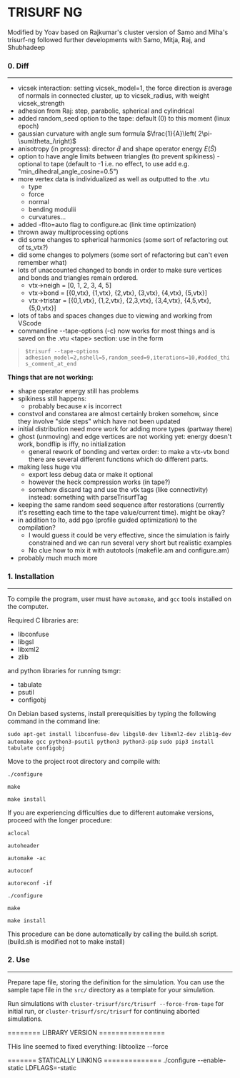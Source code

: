 TRISURF NG
==========
Modified by Yoav based on Rajkumar's cluster version of Samo and Miha's trisurf-ng followed further developments with Samo, Mitja, Raj, and Shubhadeep

### 0. Diff
--------------
- vicsek interaction: setting vicsek_model=1, the force direction is average of normals in connected cluster, up to vicsek_radius, with weight vicsek_strength
- adhesion from Raj: step, parabolic, spherical and cylindrical
- added random_seed option to the tape: default (0) to this moment (linux epoch)
- gaussian curvature with angle sum formula $\frac{1}{A}\left( 2\pi-\sum\theta_i\right)$
- anisotropy (in progress): director $\hat{d}$ and shape operator energy $E(\hat{S})$
- option to have angle limits between triangles (to prevent spikiness) - optional to tape (default to -1 i.e. no effect, to use add e.g. "min_dihedral_angle_cosine=0.5")
- more vertex data is individualized as well as outputted to the .vtu 
    - type
    - force
    - normal
    - bending modulii
    - curvatures...
- added -flto=auto flag to configure.ac (link time optimization)
- thrown away multiprocessing options
- did some changes to spherical harmonics (some sort of refactoring out of ts_vtx?)
- did some changes to polymers (some sort of refactoring but can't even remember what)
- lots of unaccounted changed to bonds in order to make sure vertices and bonds and triangles remain ordered.  
    - vtx->neigh = [0, 1, 2, 3, 4, 5]  
    - vtx->bond = [{0,vtx}, {1,vtx}, {2,vtx}, {3,vtx}, {4,vtx}, {5,vtx}]  
    - vtx->tristar = [{0,1,vtx}, {1,2,vtx}, {2,3,vtx}, {3,4,vtx}, {4,5,vtx}, {5,0,vtx}]  
- lots of tabs and spaces changes due to viewing and working from VScode
- commandline --tape-options (-c) now works for most things and is saved on the .vtu \<tape\> section: use in the form
> ```$trisurf --tape-options adhesion_model=2,nshell=5,random_seed=9,iterations=10,#added_this_comment_at_end```

**Things that are not working:**
- shape operator energy still has problems  
- spikiness still happens:  
    - probably because $\kappa$ is incorrect
- constvol and constarea are almost certainly broken somehow, since they involve "side steps" which have not been updated
- initial distribution need more work for adding more types (partway there)  
- ghost (unmoving) and edge vertices are not working yet: energy doesn't work, bondflip is iffy, no initialization  
    - general rework of bonding and vertex order: to make a vtx-vtx bond there are several different functions which do different parts.
- making less huge vtu  
    - export less debug data or make it optional
    - however the heck compression works (in tape?)
    - somehow discard <trisurf> tag and use the vtk tags (like connectivity) instead: something with parseTrisurfTag
- keeping the same random seed sequence after restorations (currently it's resetting each time to the tape value/current time). might be okay?  
- in addition to lto, add pgo (profile guided optimization) to the compilation? 
    - I would guess it could be very effective, since the simulation is fairly constrained and we can run several very short but realistic examples
    - No clue how to mix it with autotools (makefile.am and configure.am)
- probably much much more  


### 1. Installation
--------------

To compile the program, user must have ``automake``, and ``gcc`` tools installed on the computer.

Required C libraries are:
* libconfuse
* libgsl
* libxml2
* zlib

and python libraries for running tsmgr:
* tabulate
* psutil
* configobj

On Debian based systems, install prerequisities by typing the following command in the command line:

``sudo apt-get install libconfuse-dev libgsl0-dev libxml2-dev zlib1g-dev automake gcc python3-psutil python3 python3-pip``
``sudo pip3 install tabulate configobj``

Move to the project root directory and compile with:

``./configure``

``make``

``make install``

If you are experiencing difficulties due to different automake versions, proceed with the longer procedure:

``aclocal``

``autoheader``

``automake -ac``

``autoconf``

``autoreconf -if``

``./configure``

``make``

``make install``


This procedure can be done automatically by calling the build.sh script.
(build.sh is modified not to make install)

### 2. Use
------

Prepare tape file, storing the definition for the simulation. You can use the sample tape file in the ``src/`` directory as a template for your simulation.

Run simulations with ``cluster-trisurf/src/trisurf --force-from-tape`` for initial run, or ``cluster-trisurf/src/trisurf`` for continuing aborted simulations.

======== LIBRARY VERSION ================

THis line seemed to fixed everything:
libtoolize --force


======= STATICALLY LINKING ==============
./configure --enable-static LDFLAGS=-static

